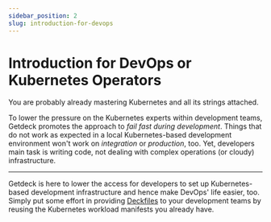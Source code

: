 ```yaml
---
sidebar_position: 2
slug: introduction-for-devops
---
```

# Introduction for DevOps or Kubernetes Operators
You are probably already mastering Kubernetes and all its strings attached.

To lower the pressure on the Kubernetes experts within development teams, Getdeck promotes the approach 
to _fail fast during development_. Things that do not work as expected in a local Kubernetes-based development 
environment won't work on _integration_ or _production_, too. Yet, developers main task is writing code, 
not dealing with complex operations (or cloudy) infrastructure.

<hr/>

Getdeck is here to lower the access for developers to set up Kubernetes-based development
infrastructure and hence make DevOps' life easier, too. Simply put some effort in providing 
[Deckfiles](/docs/deckfile-specs/) to your development teams by reusing the Kubernetes workload manifests you already have. 